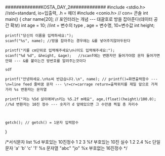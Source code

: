 #############KOSTA_DAY_2#############
#include <stdio.h> //std=standard, io=입출력, .h = 헤더
#include <conio.h> // con= 콘솔
int main()
{
	char name[20]; // 포인터라는 개념 --- 대괄호로 방을 잡아준다(데이터 공간 확보)
	int age = 10; //int = 변수의 type , age = 변수명, 10=변수값
	int height;
	
	printf("당신의 이름을 입력하세요:");
	scanf("%s", name); //방을 잡아주는 경우에는 &를 넣어주지않아두된다

	printf("키를 cm단위로 입력해주세요\n나이도 입력해주세요:");
	scanf("%d %d", &height, &age);   //scanf에는 변환자만 들어가야함 문자 들어가면 안돼 --- &를 붙이는건 방번호를 알려주는것이다
	
	sdf

	printf("안녕하세요.\n%s씨 반갑습니다.\n", name); // printf()=화면출력함수 --- \n=line feed 줄바꿈 문자 --- \r=cr=carrage return=출력위치를 제일 앞으로 가져가라 %s 변환자는 문자열
	 
	printf("저는 %5d 살이에여\n키는 %5.2f m에요", age,(float)(height)/100.0); //%d 변환자는 10진 정수 --- 숫자가 d 앞에있으면 그 수만큼 찍힐 총 자리수
	


	getch(); // getch() = 1문자 입력함수
	
	
}

/*서식문자 list
%d 부호있는 10진정수 1 2 3
%f 부호있는 10진 실수 1.2 2.4
%c 단일문자 'a' 'b' 'c' '1'
%s 문자열 "abc" "jo"
%x 부호없는 16진정수 
*/

